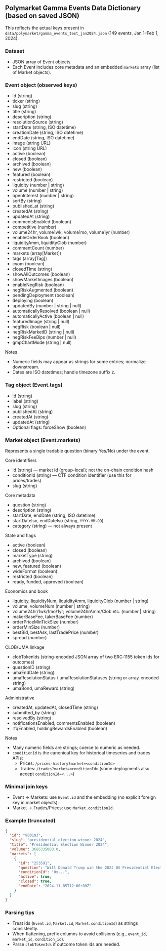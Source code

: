 ## Polymarket Gamma Events Data Dictionary (based on saved JSON)

This reflects the actual keys present in `data/polymarket/gamma_events_test_jan2024.json` (149 events, Jan 1–Feb 1, 2024).

### Dataset
- JSON array of Event objects.
- Each Event includes core metadata and an embedded `markets` array (list of Market objects).

### Event object (observed keys)
- id (string)
- ticker (string)
- slug (string)
- title (string)
- description (string)
- resolutionSource (string)
- startDate (string, ISO datetime)
- creationDate (string, ISO datetime)
- endDate (string, ISO datetime)
- image (string URL)
- icon (string URL)
- active (boolean)
- closed (boolean)
- archived (boolean)
- new (boolean)
- featured (boolean)
- restricted (boolean)
- liquidity (number | string)
- volume (number | string)
- openInterest (number | string)
- sortBy (string)
- published_at (string)
- createdAt (string)
- updatedAt (string)
- commentsEnabled (boolean)
- competitive (number)
- volume24hr, volume1wk, volume1mo, volume1yr (number)
- enableOrderBook (boolean)
- liquidityAmm, liquidityClob (number)
- commentCount (number)
- markets (array[Market])
- tags (array[Tag])
- cyom (boolean)
- closedTime (string)
- showAllOutcomes (boolean)
- showMarketImages (boolean)
- enableNegRisk (boolean)
- negRiskAugmented (boolean)
- pendingDeployment (boolean)
- deploying (boolean)
- updatedBy (number | string | null)
- automaticallyResolved (boolean | null)
- automaticallyActive (boolean | null)
- featuredImage (string | null)
- negRisk (boolean | null)
- negRiskMarketID (string | null)
- negRiskFeeBips (number | null)
- gmpChartMode (string | null)

Notes
- Numeric fields may appear as strings for some entries; normalize downstream.
- Dates are ISO datetimes; handle timezone suffix `Z`.

### Tag object (Event.tags)
- id (string)
- label (string)
- slug (string)
- publishedAt (string)
- createdAt (string)
- updatedAt (string)
- Optional flags: forceShow (boolean)

### Market object (Event.markets)
Represents a single tradable question (binary Yes/No) under the event.

Core identifiers
- id (string) — market id (group-local); not the on-chain condition hash
- conditionId (string) — CTF condition identifier (use this for prices/trades)
- slug (string)

Core metadata
- question (string)
- description (string)
- startDate, endDate (string, ISO datetime)
- startDateIso, endDateIso (string, `YYYY-MM-DD`)
- category (string) — not always present

State and flags
- active (boolean)
- closed (boolean)
- marketType (string)
- archived (boolean)
- new, featured (boolean)
- wideFormat (boolean)
- restricted (boolean)
- ready, funded, approved (boolean)

Economics and book
- liquidity, liquidityNum, liquidityAmm, liquidityClob (number | string)
- volume, volumeNum (number | string)
- volume24hr/1wk/1mo/1yr; volume24hrAmm/Clob etc. (number | string)
- makerBaseFee, takerBaseFee (number)
- orderPriceMinTickSize (number)
- orderMinSize (number)
- bestBid, bestAsk, lastTradePrice (number)
- spread (number)

CLOB/UMA linkage
- clobTokenIds (string-encoded JSON array of two ERC‑1155 token ids for outcomes)
- questionID (string)
- umaEndDate (string)
- umaResolutionStatus / umaResolutionStatuses (string or array-encoded string)
- umaBond, umaReward (string)

Administrative
- createdAt, updatedAt, closedTime (string)
- submitted_by (string)
- resolvedBy (string)
- notificationsEnabled, commentsEnabled (boolean)
- rfqEnabled, holdingRewardsEnabled (boolean)

Notes
- Many numeric fields are strings; coerce to numeric as needed.
- `conditionId` is the canonical key for historical timeseries and trades APIs:
  - Prices: `/prices-history?market=<conditionId>`
  - Trades: `/trades?market=<conditionId>` (some deployments also accept `conditionId=<...>`)

### Minimal join keys
- Event → Markets: use `Event.id` and the embedding (no explicit foreign key in market objects).
- Market → Trades/Prices: use `Market.conditionId`.

### Example (truncated)
```json
{
  "id": "903193",
  "slug": "presidential-election-winner-2024",
  "title": "Presidential Election Winner 2024",
  "volume": 3686335000.0,
  "markets": [
    {
      "id": "253591",
      "question": "Will Donald Trump win the 2024 US Presidential Election?",
      "conditionId": "0x...",
      "active": true,
      "closed": true,
      "endDate": "2024-11-05T12:00:00Z"
    }
  ]
}
```

### Parsing tips
- Treat ids (`Event.id`, `Market.id`, `Market.conditionId`) as strings consistently.
- When flattening, prefix columns to avoid collisions (e.g., `event_id`, `market_id`, `condition_id`).
- Parse `clobTokenIds` if outcome token ids are needed.



